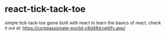 # react-tick-tack-toe
simple tick-tack-toe game built with react to learn the basics of react.
check it out at: https://compassionate-euclid-c6d48d.netlify.app/
